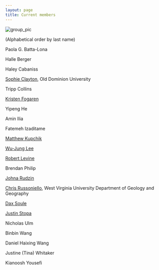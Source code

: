 ```yaml
---
layout: page
title: Current members
---
```



![group_pic](img/201905_group_pic.JPG)


(Alphabetical order by last name)

Paola G. Batta-Lona

Halle Berger

Haley Cabaniss

[Sophie Clayton](http://www.sophieclayton.com), Old Dominion University

Tripp Collins

[Kristen Fogaren](http://blogs.oregonstate.edu/benthicbiogeochemistrylab/team/kristen-fogaren/)

Yipeng He

Amin Ilia

Fatemeh Izaditame

[Matthew Kupchik](http://www.mjkupchik.com/home.html)

[Wu-Jung Lee](http://apl.uw.edu/people/profile.php?last_name=Lee&first_name=Wu-Jung)

[Robert Levine](https://www.robertmlevine.com/)

Brendan Philip

[Johna Rudzin](https://www.linkedin.com/in/johna-rudzin/)

[Chris Russoniello](http://www.chrisrussoniello.com), West Virginia University Department of Geology and Geography

[Dax Soule](http://sees.qc.cuny.edu/faculty/dax-soule/)

[Justin Stopa](http://www.soest.hawaii.edu/ore/people/faculty/justin-e-stopa/)

Nicholas Ulm

Binbin Wang

Daniel Haixing Wang

Justine (Tina) Whitaker

Kianoosh Yousefi
